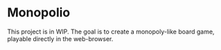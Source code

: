 # Monopolio

This project is in WIP. The goal is to create a monopoly-like board game, playable directly in the web-browser.
